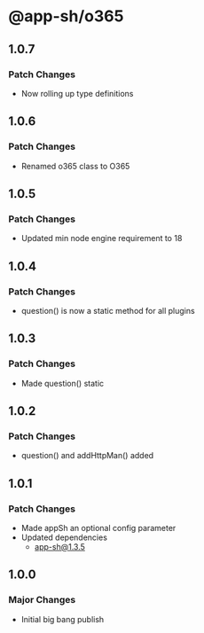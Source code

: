 # @app-sh/o365

## 1.0.7

### Patch Changes

- Now rolling up type definitions

## 1.0.6

### Patch Changes

- Renamed o365 class to O365

## 1.0.5

### Patch Changes

- Updated min node engine requirement to 18

## 1.0.4

### Patch Changes

- question() is now a static method for all plugins

## 1.0.3

### Patch Changes

- Made question() static

## 1.0.2

### Patch Changes

- question() and addHttpMan() added

## 1.0.1

### Patch Changes

- Made appSh an optional config parameter
- Updated dependencies
  - app-sh@1.3.5

## 1.0.0

### Major Changes

- Initial big bang publish
